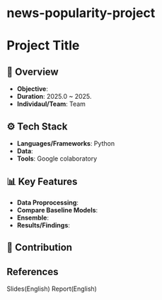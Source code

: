# news-popularity-project

# Project Title

## 📌 Overview
- **Objective**: 
- **Duration**: 2025.0 ~ 2025. 
- **Individaul/Team**: Team 

## ⚙️ Tech Stack
- **Languages/Frameworks**: Python
- **Data**: 
- **Tools**: Google colaboratory

## 📊 Key Features
- **Data Proprocessing**: 
- **Compare Baseline Models**: 
- **Ensemble**: 
- **Results/Findings**: 

## 🙋 Contribution

## References
Slides(English)
Report(English)

